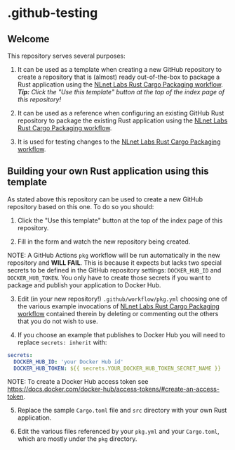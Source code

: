 # .github-testing

## Welcome

This repository serves several purposes:

1. It can be used as a template when creating a new GitHub repository to create a repository that is (almost) ready out-of-the-box to package a Rust application using the [NLnet Labs Rust Cargo Packaging workflow](https://github.com/NLnetLabs/.github/blob/main/docs/README.md#the-rust-cargo-packaging-starter-workflow). _**Tip:** Click the "Use this template" button at the top of the index page of this repository!_

2. It can be used as a reference when configuring an existing GitHub Rust repository to package the existing Rust application using the [NLnet Labs Rust Cargo Packaging workflow](https://github.com/NLnetLabs/.github/blob/main/docs/README.md#the-rust-cargo-packaging-starter-workflow).

3. It is used for testing changes to the [NLnet Labs Rust Cargo Packaging workflow](https://github.com/NLnetLabs/.github/blob/main/docs/README.md#the-rust-cargo-packaging-starter-workflow).

## Building your own Rust application using this template

As stated above this repository can be used to create a new GitHub repository based on this one. To do so you should:

1. Click the "Use this template" button at the top of the index page of this repository.

2. Fill in the form and watch the new repository being created.

NOTE: A GitHub Actions `pkg` workflow will be run automatically in the new repository and **WILL FAIL**. This is because it expects but lacks two special secrets to be defined in the GitHub repository settings: `DOCKER_HUB_ID` and `DOCKER_HUB_TOKEN`. You only have to create those secrets if you want to package and publish your application to Docker Hub.

3. Edit (in your new repository!) `.github/workflow/pkg.yml` choosing one of the various example invocations of [NLnet Labs Rust Cargo Packaging workflow](https://github.com/NLnetLabs/.github/blob/main/docs/README.md#the-rust-cargo-packaging-starter-workflow) contained therein by deleting or commenting out the others that you do not wish to use.

4. If you choose an example that publishes to Docker Hub you will need to replace `secrets: inherit` with:
```yaml
secrets:
  DOCKER_HUB_ID: 'your Docker Hub id'
  DOCKER_HUB_TOKEN: ${{ secrets.YOUR_DOCKER_HUB_TOKEN_SECRET_NAME }}
```

NOTE: To create a Docker Hub access token see https://docs.docker.com/docker-hub/access-tokens/#create-an-access-token.

5. Replace the sample `Cargo.toml` file and `src` directory with your own Rust application.

6. Edit the various files referenced by your `pkg.yml` and your `Cargo.toml`, which are mostly under the `pkg` directory.
